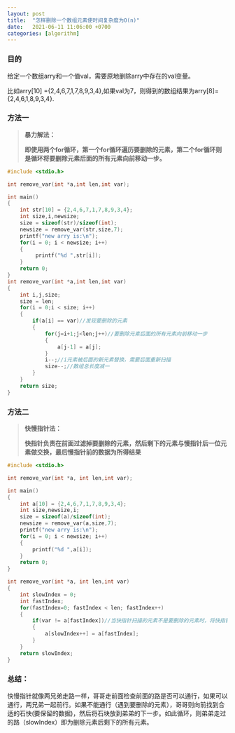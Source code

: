 ```yaml
---
layout: post
title:  "怎样删除一个数组元素使时间复杂度为O(n)"
date:   2021-06-11 11:06:00 +0700
categories: [algorithm]
---
```


### 目的

给定一个数组arry和一个值val，需要原地删除arry中存在的val变量。

比如arry[10] ={2,4,6,7,1,7,8,9,3,4},如果val为7，则得到的数组结果为arry[8]={2,4,6,1,8,9,3,4}.

### 方法一

> **暴力解法：**
>
> **即使用两个for循环，第一个for循环遍历要删除的元素，第二个for循环则是循环将要删除元素后面的所有元素向前移动一步。**

```c
#include <stdio.h>

int remove_var(int *a,int len,int var);

int main()
{
    int str[10] = {2,4,6,7,1,7,8,9,3,4};
    int size,i,newsize;
    size = sizeof(str)/sizeof(int);
    newsize = remove_var(str,size,7);
    printf("new arry is:\n");
    for(i = 0; i < newsize; i++)
    {
         printf("%d ",str[i]);
    }
    return 0;
}
int remove_var(int *a,int len,int var)
{
    int i,j,size;
    size = len;
    for(i = 0;i < size; i++)
    {
        if(a[i] == var)//发现要删除的元素
        {
            for(j=i+1;j<len;j++)//要删除元素后面的所有元素向前移动一步
            {
                a[j-1] = a[j];
            }
            i--;//i元素被后面的新元素替换，需要后面重新扫描
            size--;//数组总长度减一
        }
    }
    return size;
}
```
### 方法二

>**快慢指针法：**
>
>**快指针负责在前面过滤掉要删除的元素，然后剩下的元素与慢指针后一位元素做交换，最后慢指针前的数据为所得结果**

```c
#include <stdio.h>

int remove_var(int *a, int len,int var);

int main()
{
    int a[10] = {2,4,6,7,1,7,8,9,3,4};
    int size,newsize,i;
    size = sizeof(a)/sizeof(int);
    newsize = remove_var(a,size,7);
    printf("new arry is:\n");
    for(i = 0; i < newsize; i++)
    {
        printf("%d ",a[i]);
    }
    return 0;
}

int remove_var(int *a, int len,int var)
{
    int slowIndex = 0;
    int fastIndex;
    for(fastIndex=0; fastIndex < len; fastIndex++)
    {
        if(var != a[fastIndex])//当快指针扫描的元素不是要删除的元素时，将快指针指向的元素与慢指针元素做交换
        {
            a[slowIndex++] = a[fastIndex];
        }
    }
    return slowIndex;
}
```

### 总结：

快慢指针就像两兄弟走路一样，哥哥走前面检查前面的路是否可以通行，如果可以通行，两兄弟一起前行。如果不能通行（遇到要删除的元素），哥哥则向前找到合适的石快(要保留的数据)，然后将石块放到弟弟的下一步。如此循环，则弟弟走过的路（slowIndex）即为删除元素后剩下的所有元素。
